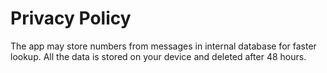 # Privacy Policy

The app may store numbers from messages in internal database for faster lookup. All the data is 
stored on your device and deleted after 48 hours.
